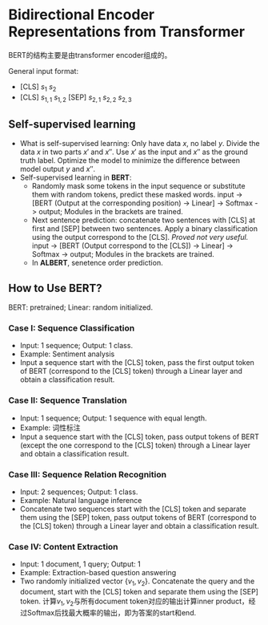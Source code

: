 # Bidirectional Encoder Representations from Transformer

BERT的结构主要是由transformer encoder组成的。

General input format:

- [CLS]  $s_{1}$  $s_{2}$
- [CLS]  $s_{1,1}$  $s_{1, 2}$  [SEP]  $s_{2, 1}$  $s_{2,2}$  $s_{2,3}$

## Self-supervised learning

- What is self-supervised learning: Only have data $x$, no label $y$. Divide the data $x$ in two parts $x'$ and $x''$. Use $x'$ as the input and $x''$ as the ground truth label. Optimize the model to minimize the difference between model output $y$ and $x''$.
- Self-supervised learning in **BERT**:
  - Randomly mask some tokens in the input sequence or substitute them with random tokens, predict these masked words.
    input -> [BERT (Output at the corresponding position) -> Linear] -> Softmax -> output; Modules in the brackets are trained.
  - Next sentence prediction: concatenate two sentences with [CLS] at first and [SEP] between two sentences. Apply a binary classification using the output correspond to the [CLS]. *Proved not very useful.*
    input -> [BERT (Output correspond to the [CLS]) -> Linear] -> Softmax -> output; Modules in the brackets are trained.
  - In **ALBERT**, senetence order prediction.

## How to Use BERT?

BERT: pretrained; Linear: random initialized.

### Case I: Sequence Classification

- Input: 1 sequence; Output: 1 class.
- Example: Sentiment analysis
- Input a sequence start with the [CLS] token, pass the first output token of BERT (correspond to the [CLS] token) through a Linear layer and obtain a classification result.

### Case II: Sequence Translation

* Input: 1 sequence; Output: 1 sequence with equal length.
* Example: 词性标注
* Input a sequence start with the [CLS] token, pass output tokens of BERT (except the one correspond to the [CLS] token) through a Linear layer and obtain a classification result.

### Case III: Sequence Relation Recognition

* Input: 2 sequences; Output: 1 class.
* Example: Natural language inference
* Concatenate two sequences start with the [CLS] token and separate them using the [SEP] token, pass output tokens of BERT (correspond to the [CLS] token) through a Linear layer and obtain a classification result.

### Case IV: Content Extraction

* Input: 1 document, 1 query; Output: 1
* Example: Extraction-based question answering
* Two randomly initialized vector $\{v_1,\,v_2\}$. Concatenate the query and the document, start with the [CLS] token and separate them using the [SEP] token. 计算$v_1,\,v_2$与所有document token对应的输出计算inner product，经过Softmax后找最大概率的输出，即为答案的start和end.

